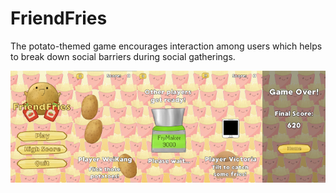 # FriendFries

The potato-themed game encourages interaction among users which helps to break down social barriers during social gatherings.

<img src="images/Gameplay1.png" width="20%" align="left">
<img src="images/Gameplay2.png" width="20%" align="left">
<img src="images/Gameplay3.png" width="20%" align="left">
<img src="images/Gameplay4.png" width="20%" align="left">
<img src="images/Gameplay5.png" width="20%">
